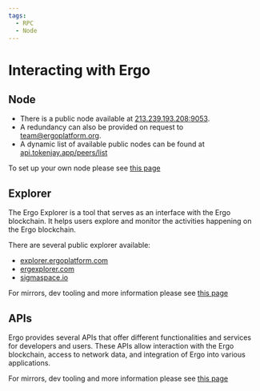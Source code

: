 ```yaml
---
tags:
  - RPC
  - Node
---
```


# Interacting with Ergo

## Node

- There is a public node available at [213.239.193.208:9053](http://213.239.193.208:9053). 
- A redundancy can also be provided on request to team@ergoplatform.org. 
- A dynamic list of available public nodes can be found at [api.tokenjay.app/peers/list](http://api.tokenjay.app/peers/list)

To set up your own node please see [this page](install.md)


## Explorer

The Ergo Explorer is a tool that serves as an interface with the Ergo blockchain. It helps users explore and monitor the activities happening on the Ergo blockchain.

There are several public explorer available:

- [explorer.ergoplatform.com](https://explorer.ergoplatform.com/)
- [ergexplorer.com](https://ergexplorer.com/)
- [sigmaspace.io](https://sigmaspace.io/)

For mirrors, dev tooling and more information please see [this page](explorer.md)

## APIs

Ergo provides several APIs that offer different functionalities and services for developers and users. These APIs allow interaction with the Ergo blockchain, access to network data, and integration of Ergo into various applications.

For mirrors, dev tooling and more information please see [this page](api.md)




